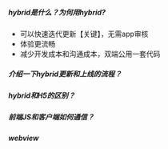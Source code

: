 ##### hybrid是什么？为何用hybrid?
- 可以快速迭代更新【关键】，无需app审核
- 体验更流畅
- 减少开发成本和沟通成本，双端公用一套代码

##### 介绍一下hybrid更新和上线的流程？

##### hybrid和H5的区别？

##### 前端JS和客户端如何通信？

##### webview


